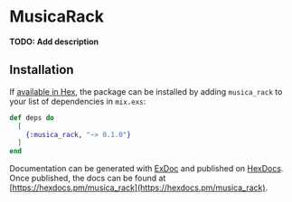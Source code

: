 # MusicaRack

**TODO: Add description**

## Installation

If [available in Hex](https://hex.pm/docs/publish), the package can be installed
by adding `musica_rack` to your list of dependencies in `mix.exs`:

```elixir
def deps do
  [
    {:musica_rack, "~> 0.1.0"}
  ]
end
```

Documentation can be generated with [ExDoc](https://github.com/elixir-lang/ex_doc)
and published on [HexDocs](https://hexdocs.pm). Once published, the docs can
be found at [https://hexdocs.pm/musica_rack](https://hexdocs.pm/musica_rack).

